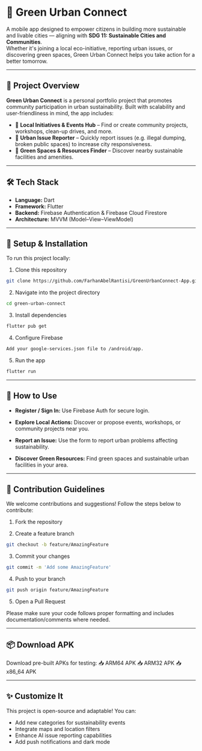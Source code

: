 # 🌱 Green Urban Connect

A mobile app designed to empower citizens in building more sustainable and livable cities — aligning with **SDG 11: Sustainable Cities and Communities**.  
Whether it's joining a local eco-initiative, reporting urban issues, or discovering green spaces, Green Urban Connect helps you take action for a better tomorrow.

---

## 📱 Project Overview

**Green Urban Connect** is a personal portfolio project that promotes community participation in urban sustainability. Built with scalability and user-friendliness in mind, the app includes:

- 🔎 **Local Initiatives & Events Hub** – Find or create community projects, workshops, clean-up drives, and more.
- 🧠 **Urban Issue Reporter** – Quickly report issues (e.g. illegal dumping, broken public spaces) to increase city responsiveness.
- 🌿 **Green Spaces & Resources Finder** – Discover nearby sustainable facilities and amenities.

---

## 🛠️ Tech Stack

- **Language:** Dart  
- **Framework:** Flutter  
- **Backend:** Firebase Authentication & Firebase Cloud Firestore  
- **Architecture:** MVVM (Model–View–ViewModel)

---

## 🚀 Setup & Installation

To run this project locally:

1. Clone this repository

```bash
git clone https://github.com/FarhanAbelRantisi/GreenUrbanConnect-App.git
`````

2. Navigate into the project directory

```bash
cd green-urban-connect
`````

3. Install dependencies

```bash
flutter pub get
`````

4. Configure Firebase

```bash
Add your google-services.json file to /android/app.
`````

5. Run the app

```bash
flutter run
`````

---

## 🙌 How to Use

- **Register / Sign In:**
Use Firebase Auth for secure login.

- **Explore Local Actions:**
Discover or propose events, workshops, or community projects near you.

- **Report an Issue:**
Use the form to report urban problems affecting sustainability.

- **Discover Green Resources:**
Find green spaces and sustainable urban facilities in your area.

---

## 🤝 Contribution Guidelines
We welcome contributions and suggestions! Follow the steps below to contribute:

1. Fork the repository

2. Create a feature branch

```bash
git checkout -b feature/AmazingFeature
`````

3. Commit your changes

```bash
git commit -m 'Add some AmazingFeature'
`````

4. Push to your branch
```bash
git push origin feature/AmazingFeature
`````

5. Open a Pull Request
   
Please make sure your code follows proper formatting and includes documentation/comments where needed.

---

## 📦 Download APK
Download pre-built APKs for testing:
📥 ARM64 APK
📥 ARM32 APK
📥 x86_64 APK

---

## ✨ Customize It
This project is open-source and adaptable! You can:

- Add new categories for sustainability events
- Integrate maps and location filters
- Enhance AI issue reporting capabilities
- Add push notifications and dark mode

